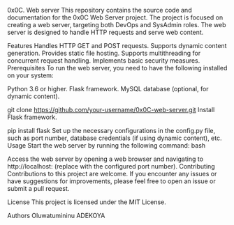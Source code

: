 0x0C. Web server
This repository contains the source code and documentation for the 0x0C Web Server project. The project is focused on creating a web server, targeting both DevOps and SysAdmin roles. The web server is designed to handle HTTP requests and serve web content.

Features
Handles HTTP GET and POST requests.
Supports dynamic content generation.
Provides static file hosting.
Supports multithreading for concurrent request handling.
Implements basic security measures.
Prerequisites
To run the web server, you need to have the following installed on your system:

Python 3.6 or higher.
Flask framework.
MySQL database (optional, for dynamic content).


git clone https://github.com/your-username/0x0C-web-server.git
Install Flask framework.

pip install flask
Set up the necessary configurations in the config.py file, such as port number, database credentials (if using dynamic content), etc.
Usage
Start the web server by running the following command:
bash

Access the web server by opening a web browser and navigating to http://localhost:<port> (replace <port> with the configured port number).
Contributing
Contributions to this project are welcome. If you encounter any issues or have suggestions for improvements, please feel free to open an issue or submit a pull request.

License
This project is licensed under the MIT License.

Authors
Oluwatumininu ADEKOYA
